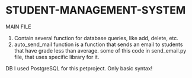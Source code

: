 # STUDENT-MANAGEMENT-SYSTEM

MAIN FILE
1. Contain several function for database queries, like add, delete, etc. 
2. auto_send_mail function is a function that sends an email to students that have grade less than average.
   some of this code in send_email.py file, that uses specific library for it.

DB
I used PostgreSQL for this petproject.
Only basic syntax!
